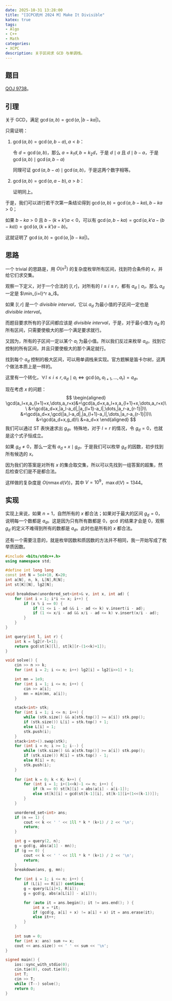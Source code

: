 ```yaml
---
date: 2025-10-31 13:28:00
title: "[ICPC杭州 2024 M] Make It Divisible"
katex: true
tags:
- Algo
- C++
- Math
categories:
- XCPC
description: 关于区间求 GCD 与单调栈。
---
```


## 题目

[QOJ 9738](https://qoj.ac/contest/1893/problem/9738)。

## 引理

关于 GCD，满足 $\gcd(a,b)=\gcd(a,|b-ka|)$。

只需证明：

1. $\gcd(a,b)=\gcd(a,b-a),a<b$：

   令 $d=\gcd(a,b)$，那么 $a=k_1d,b=k_2d$，于是 $d\mid a$ 且 $d\mid b-a$，于是 $\gcd(a,b)\mid \gcd(a,b-a)$

   同理可证 $\gcd(a,b-a)\mid \gcd(a,b)$，于是这两个数字相等。

2. $\gcd(a,b)=\gcd(a,a-b),a>b$：

   证明同上。

于是，我们可以进行若干次第一条结论得到 $\gcd(a,b)=\gcd(a,b-ka),b-ka>0$；

如果 $b-ka>0$ 且 $b-(k+k')a<0$，可以有 $\gcd(a,b-ka)=\gcd(a,k'a-(b-ka))=\gcd(a,(k+k')a-b)$。

这就证明了 $\gcd(a,b)=\gcd(a,|b-ka|)$。

## 思路

一个 trivial 的思路是，用 $O(n^2)$ 的复杂度枚举所有区间，找到符合条件的 $x$，并给它们求交集。

观察一下定义，对于一个合法的 $[l,r]$，对所有的 $l\le i\le r$，都有 $a_d\mid a_i$，那么 $a_d$ 一定是 $\min_{i=l}^r a_i$。

如果 $[l,r]$ 是一个 *divisible interval*，它以 $a_d$ 为最小值的子区间一定也是 *divisible interval*。

而题目要求所有的子区间都应该是 *divisible interval*，于是，对于最小值为 $a_d$ 的所有区间，只需要使极大的那一个满足要求就行。

又因为，所有的子区间一定以某个 $a_i$ 为最小值。所以我们反过来枚举 $a_d$，找到它控制的所有区间，并且只要使极大的那个满足就行。

找到每个 $a_d$ 控制的极大区间，可以用单调栈来实现。官方题解是笛卡尔树，这两个做法本质上是一样的。

这里有一个转化，$\forall l\le i\le r, a_d\mid a_i\Leftrightarrow \gcd(a_l,a_{l+1},\dots,a_r)=a_d$。

现在考虑 $x$ 的问题：
$$
\begin{aligned}
\gcd(a_l+x,a_{l+1}+x,\dots,a_r+x)&=\gcd(a_d+x,a_l+x,a_{l+1}+x,\dots,a_r+x)\\
&=\gcd(a_d+x,|a_l-a_d|,|a_{l+1}-a_l|,\dots,|a_r-a_{r-1}|)\\
&=\gcd(a_d+x,\gcd(|a_l-a_d|,|a_{l+1}-a_l|,\dots,|a_r-a_{r-1}|))\\
&=\gcd(a_d+x,g_d)\\
&=a_d+x
\end{aligned}
$$
我们可以通过 ST 表快速求出 $g_d$。特殊地，对于 $l=r$ 的情况，令 $g_d=0$，也就是这个式子恒成立。

如果 $g_d\neq 0$，那么一定有 $a_d+x\mid g_d$，于是我们可以枚举 $g_d$ 的因数，初步找到所有候选的 $x$。

因为我们的答案是对所有 $x$ 的集合取交集，所以可以先找到一组答案的超集，然后检查它们是不是都合法。

这样做的复杂度是 $O(n\max d(V))$，其中 $V=10^9$，$\max d(V)=1344$。

## 实现

实现上来说，如果 $n=1$，自然所有的 $x$ 都合法；如果对于最大的区间 $g_d=0$，说明每一个数都是 $a_d$。这是因为只有所有数都是 $0$，$\gcd$ 的结果才会是 $0$，观察 $g_d$ 的定义不难得到所有的数都是 $a_d$。此时也是所有的 $x$ 都合法。

还有一个需要注意的，就是枚举因数和质因数的方法并不相同，我一开始写成了枚举质因数。

```cpp
#include <bits/stdc++.h>
using namespace std;

#define int long long
const int N = 5e4+10, K=20;
int a[N], n, k, L[N],R[N];
int st[K][N], lg2[N];

void breakdown(unordered_set<int>& v, int x, int ad) {
    for (int i = 1; i*i <= x; i++) {
        if (x % i == 0) {
            if (1 <= i - ad && i - ad <= k) v.insert(i - ad);
            if (1 <= x/i - ad && x/i - ad <= k) v.insert(x/i - ad);
        }
    }
}

int query(int l, int r) {
    int k = lg2[r-l+1];
    return gcd(st[k][l], st[k][r-(1<<k)+1]);
}

void solve() {
    cin >> n >> k;
    for (int i = 2; i <= n; i++) lg2[i] = lg2[i>>1] + 1;

    int mn = 1e9;
    for (int i = 1; i <= n; i++) {
        cin >> a[i];
        mn = min(mn, a[i]);
    }

    stack<int> stk;
    for (int i = 1; i <= n; i++) {
        while (stk.size() && a[stk.top()] >= a[i]) stk.pop();
        if (stk.size()) L[i] = stk.top() + 1;
        else L[i] = 1;
        stk.push(i);
    }
    stack<int>().swap(stk);
    for (int i = n; i >= 1; i--) {
        while (stk.size() && a[stk.top()] >= a[i]) stk.pop();
        if (stk.size()) R[i] = stk.top() - 1;
        else R[i] = n;
        stk.push(i);
    }
    
    for (int k = 0; k < K; k++) {
        for (int i = 1; i+(1<<k)-1 <= n; i++) {
            if (k == 0) st[k][i] = abs(a[i] - a[i-1]);
            else st[k][i] = gcd(st[k-1][i], st[k-1][i+(1<<(k-1))]);
        }
    }

    unordered_set<int> ans;
    if (n == 1) {
        cout << k << ' ' << 1ll * k * (k+1) / 2 << '\n';
        return;
    }

    int g = query(2, n);
    g = gcd(g, abs(a[1] - mn));
    if (g == 0) {
        cout << k << ' ' << 1ll * k * (k+1) / 2 << '\n';
        return;
    }
    breakdown(ans, g, mn);

    for (int i = 1; i <= n; i++) {
        if (L[i] == R[i]) continue;
        g = query(L[i]+1, R[i]);
        g = gcd(g, abs(a[L[i]] - a[i]));

        for (auto it = ans.begin(); it != ans.end(); ) {
            int x = *it;
            if (gcd(g, a[i] + x) != a[i] + x) it = ans.erase(it);
            else it++;
        }
    }
 
    int sum = 0;
    for (int x: ans) sum += x;
    cout << ans.size() << ' ' << sum << '\n';
}

signed main() {
    ios::sync_with_stdio(0);
    cin.tie(0), cout.tie(0);
    int T;
    cin >> T;
    while (T--) solve();
    return 0;
}
```

